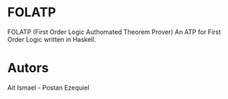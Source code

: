 FOLATP
======

FOLATP (First Order Logic Authomated Theorem Prover) 
An ATP for First Order Logic written in Haskell.

Autors
======
Ait Ismael - Postan Ezequiel

